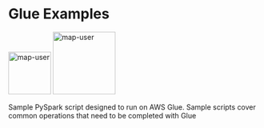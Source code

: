 # Glue Examples

<img width="85" alt="map-user" src="https://img.shields.io/badge/views-2056-green"> <img width="125" alt="map-user" src="https://img.shields.io/badge/unique visits-453-green">

Sample PySpark script designed to run on AWS Glue. Sample scripts cover common operations that need to be completed with Glue
